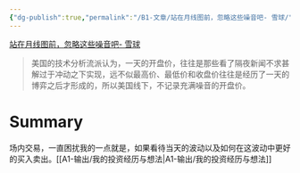 ```yaml
---
{"dg-publish":true,"permalink":"/B1-文章/站在月线图前，忽略这些噪音吧- 雪球/"}
---
```



[站在月线图前，忽略这些噪音吧- 雪球](https://xueqiu.com/3559889031/259892418)

> 美国的技术分析流派认为，一天的开盘价，往往是那些看了隔夜新闻不求甚解过于冲动之下实现，远不似最高价、最低价和收盘价往往是经历了一天的博弈之后才形成的，所以美国线下，不记录充满噪音的开盘价。

# Summary

场内交易，一直困扰我的一点就是，如果看待当天的波动以及如何在这波动中更好的买入卖出。[[A1-输出/我的投资经历与想法\|A1-输出/我的投资经历与想法]]
